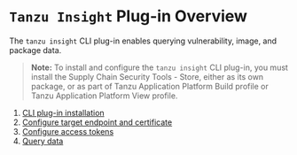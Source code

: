 # `Tanzu Insight` Plug-in Overview

The `tanzu insight` CLI plug-in enables querying vulnerability, image, and package data.  

>**Note:** To install and configure the `tanzu insight` CLI plug-in, you must install the Supply Chain Security Tools - Store, either as its own package, or as part of Tanzu Application Platform Build profile or Tanzu Application Platform View profile.

1. [CLI plug-in installation](cli_installation.md)
1. [Configure target endpoint and certificate](using_encryption_and_connection.md)
1. [Configure access tokens](create_service_account_access_token.md)
1. [Query data](query_data.md)
